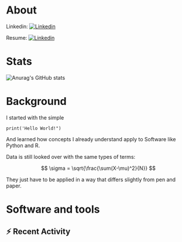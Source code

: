 # About
Linkedin:
[![Linkedin](https://drive.google.com/uc?export=view&id=1f6E-lxqLHT42eVfciyfHex_taS1-Uj7Q)](https://www.linkedin.com/in/agnes-mcfarlin)


Resume:
[![Linkedin](https://drive.google.com/uc?export=view&id=1RkRI4YqT7oR1rutqsdm4c71vq8vQj8EE)](https://resume-agnes-mcfarlin.streamlit.app)


# Stats
![Anurag's GitHub stats](https://github-readme-stats.vercel.app/api?username=anuraghazra&show_icons=true&theme=radical)

# Background


I started with the simple 
```<Python>
print('Hello World!")
```

And learned how concepts I already understand apply to Software like Python and R.

Data is still looked over with the same types of terms: 

$$ \sigma  = \sqrt{\frac{\sum(X-\mu)^2}{N}} $$

They just have to be applied in a way that differs slightly from pen and paper.

# Software and tools




## :zap: Recent Activity
<!--START_SECTION:activity-->


<!--END_SECTION:activity-->



